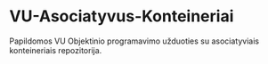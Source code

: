 # VU-Asociatyvus-Konteineriai
Papildomos VU Objektinio programavimo užduoties su asociatyviais konteineriais repozitorija.
